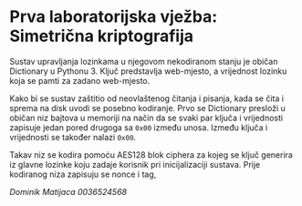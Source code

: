 # Prva laboratorijska vježba: Simetrična kriptografija

Sustav upravljanja lozinkama u njegovom nekodiranom stanju je običan Dictionary u Pythonu 3. Ključ predstavlja web-mjesto, a vrijednost lozinku koja se pamti za zadano web-mjesto.

Kako bi se sustav zaštitio od neovlaštenog čitanja i pisanja, kada se čita i sprema na disk uvodi se posebno kodiranje. Prvo se Dictionary presloži u običan niz bajtova u memoriji na način da se svaki par ključa i vrijednosti zapisuje jedan pored drugoga sa `0x00` između unosa. Između ključa i vrijednosti se također nalazi `0x00`.

Takav niz se kodira pomoću AES128 blok ciphera za kojeg se ključ generira iz glavne lozinke koju zadaje korisnik pri inicijalizaciji sustava. Prije kodiranog niza zapisuju se nonce i tag,

*Dominik Matijaca 0036524568*
